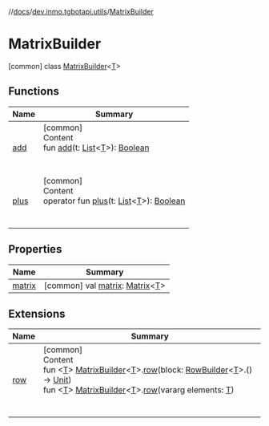 //[docs](../../../index.md)/[dev.inmo.tgbotapi.utils](../index.md)/[MatrixBuilder](index.md)



# MatrixBuilder  
 [common] class [MatrixBuilder](index.md)<[T](index.md)>   


## Functions  
  
|  Name |  Summary | 
|---|---|
| <a name="dev.inmo.tgbotapi.utils/MatrixBuilder/add/#kotlin.collections.List[TypeParam(bounds=[kotlin.Any?])]/PointingToDeclaration/"></a>[add](add.md)| <a name="dev.inmo.tgbotapi.utils/MatrixBuilder/add/#kotlin.collections.List[TypeParam(bounds=[kotlin.Any?])]/PointingToDeclaration/"></a>[common]  <br>Content  <br>fun [add](add.md)(t: [List](https://kotlinlang.org/api/latest/jvm/stdlib/kotlin.collections/-list/index.html)<[T](index.md)>): [Boolean](https://kotlinlang.org/api/latest/jvm/stdlib/kotlin/-boolean/index.html)  <br><br><br>|
| <a name="dev.inmo.tgbotapi.utils/MatrixBuilder/plus/#kotlin.collections.List[TypeParam(bounds=[kotlin.Any?])]/PointingToDeclaration/"></a>[plus](plus.md)| <a name="dev.inmo.tgbotapi.utils/MatrixBuilder/plus/#kotlin.collections.List[TypeParam(bounds=[kotlin.Any?])]/PointingToDeclaration/"></a>[common]  <br>Content  <br>operator fun [plus](plus.md)(t: [List](https://kotlinlang.org/api/latest/jvm/stdlib/kotlin.collections/-list/index.html)<[T](index.md)>): [Boolean](https://kotlinlang.org/api/latest/jvm/stdlib/kotlin/-boolean/index.html)  <br><br><br>|


## Properties  
  
|  Name |  Summary | 
|---|---|
| <a name="dev.inmo.tgbotapi.utils/MatrixBuilder/matrix/#/PointingToDeclaration/"></a>[matrix](matrix.md)| <a name="dev.inmo.tgbotapi.utils/MatrixBuilder/matrix/#/PointingToDeclaration/"></a> [common] val [matrix](matrix.md): [Matrix](../../dev.inmo.tgbotapi.types.buttons/index.md#%5Bdev.inmo.tgbotapi.types.buttons%2FMatrix%2F%2F%2FPointingToDeclaration%2F%5D%2FClasslikes%2F625018081)<[T](index.md)>   <br>|


## Extensions  
  
|  Name |  Summary | 
|---|---|
| <a name="dev.inmo.tgbotapi.utils//row/dev.inmo.tgbotapi.utils.MatrixBuilder[TypeParam(bounds=[kotlin.Any?])]#kotlin.Function1[dev.inmo.tgbotapi.utils.RowBuilder[TypeParam(bounds=[kotlin.Any?])],kotlin.Unit]/PointingToDeclaration/"></a>[row](../row.md)| <a name="dev.inmo.tgbotapi.utils//row/dev.inmo.tgbotapi.utils.MatrixBuilder[TypeParam(bounds=[kotlin.Any?])]#kotlin.Function1[dev.inmo.tgbotapi.utils.RowBuilder[TypeParam(bounds=[kotlin.Any?])],kotlin.Unit]/PointingToDeclaration/"></a>[common]  <br>Content  <br>fun <[T](../row.md)> [MatrixBuilder](index.md)<[T](../row.md)>.[row](../row.md)(block: [RowBuilder](../-row-builder/index.md)<[T](../row.md)>.() -> [Unit](https://kotlinlang.org/api/latest/jvm/stdlib/kotlin/-unit/index.html))  <br>fun <[T](../row.md)> [MatrixBuilder](index.md)<[T](../row.md)>.[row](../row.md)(vararg elements: [T](../row.md))  <br><br><br>|

